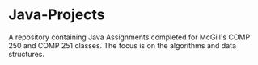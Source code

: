 # Java-Projects
A repository containing Java Assignments completed for McGill's COMP 250 and COMP 251 classes. The focus is on the algorithms and data structures.
